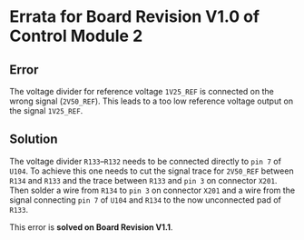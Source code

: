 # Errata for Board Revision V1.0 of Control Module 2

## Error
The voltage divider for reference voltage ```1V25_REF``` is connected on the wrong signal (```2V50_REF```). This leads to a too low reference voltage output on the signal ```1V25_REF```. 

## Solution
The voltage divider ```R133```–```R132``` needs to be connected directly to ```pin 7``` of ```U104```.
To achieve this one needs to cut the signal trace for ```2V50_REF``` between ```R134``` and ```R133``` and the trace between  ```R133``` and ```pin 3``` on connector ```X201```.
Then solder a wire from ```R134``` to ```pin 3``` on connector ```X201``` and a wire from the signal connecting ```pin 7``` of ```U104``` and ```R134``` to the now unconnected pad of ```R133```.

This error is **solved on Board Revision V1.1**.